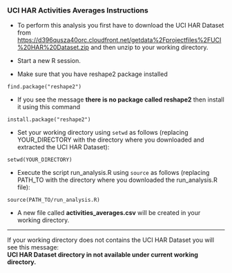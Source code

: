 ### UCI HAR Activities Averages Instructions
* To perform this analysis you first have to download the UCI HAR Dataset from https://d396qusza40orc.cloudfront.net/getdata%2Fprojectfiles%2FUCI%20HAR%20Dataset.zip and then unzip to your working directory.

* Start a new R session. 

* Make sure that you have reshape2 package installed
```
find.package("reshape2")
```
* If you see the message __there is no package called reshape2__ then install it using this command

```
install.package("reshape2")
```

* Set your working directory using `setwd` as follows (replacing YOUR_DIRECTORY with the directory where you downloaded and extracted the UCI HAR Dataset):
```
setwd(YOUR_DIRECTORY)
```
  
  
* Execute the script run_analysis.R using `source` as follows (replacing PATH_TO with the directory where you downloaded the run_analysis.R file):
```
source(PATH_TO/run_analysis.R)
```

* A new file called **activities_averages.csv** will be created in your working directory.


****
  
  
If your working directory does not contains the UCI HAR Dataset you will see this message:  
**UCI HAR Dataset directory in not available under current working directory.**
